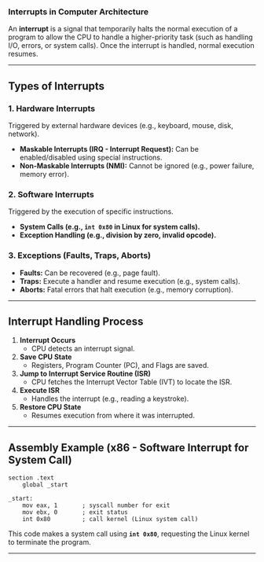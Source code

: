 ### **Interrupts in Computer Architecture**  

An **interrupt** is a signal that temporarily halts the normal execution of a program to allow the CPU to handle a higher-priority task (such as handling I/O, errors, or system calls). Once the interrupt is handled, normal execution resumes.  

---

## **Types of Interrupts**  

### **1. Hardware Interrupts**  
Triggered by external hardware devices (e.g., keyboard, mouse, disk, network).  
- **Maskable Interrupts (IRQ - Interrupt Request):** Can be enabled/disabled using special instructions.  
- **Non-Maskable Interrupts (NMI):** Cannot be ignored (e.g., power failure, memory error).  

### **2. Software Interrupts**  
Triggered by the execution of specific instructions.  
- **System Calls (e.g., `int 0x80` in Linux for system calls).**  
- **Exception Handling (e.g., division by zero, invalid opcode).**  

### **3. Exceptions (Faults, Traps, Aborts)**  
- **Faults:** Can be recovered (e.g., page fault).  
- **Traps:** Execute a handler and resume execution (e.g., system calls).  
- **Aborts:** Fatal errors that halt execution (e.g., memory corruption).  

---

## **Interrupt Handling Process**  

1. **Interrupt Occurs**  
   - CPU detects an interrupt signal.  
2. **Save CPU State**  
   - Registers, Program Counter (PC), and Flags are saved.  
3. **Jump to Interrupt Service Routine (ISR)**  
   - CPU fetches the Interrupt Vector Table (IVT) to locate the ISR.  
4. **Execute ISR**  
   - Handles the interrupt (e.g., reading a keystroke).  
5. **Restore CPU State**  
   - Resumes execution from where it was interrupted.  

---

## **Assembly Example (x86 - Software Interrupt for System Call)**  
```assembly
section .text
    global _start

_start:
    mov eax, 1       ; syscall number for exit
    mov ebx, 0       ; exit status
    int 0x80         ; call kernel (Linux system call)
```
This code makes a system call using **`int 0x80`**, requesting the Linux kernel to terminate the program.

---
